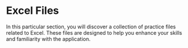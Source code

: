 # Excel Files
In this particular section, you will discover a collection of practice files related to Excel. These files are designed to help you enhance your skills and familiarity with the application.
